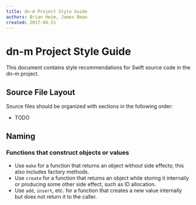 ```yaml
---
title: dn-m Project Style Guide
authors: Brian Heim, James Bean
created: 2017-08-21
---
```


dn-m Project Style Guide
========================

This document contains style recommendations for Swift source code in the dn-m project.

Source File Layout
------------------

Source files should be organized with sections in the following order:

- TODO

Naming
------

### Functions that construct objects or values

- Use `make` for a function that returns an object without side effects; this also includes factory
  methods.
- Use `create` for a function that returns an object while storing it internally or producing some
  other side effect, such as ID allocation.
- Use `add`, `insert`, etc. for a function that creates a new value internally but does not return
  it to the caller.


